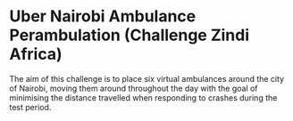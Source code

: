 # Uber Nairobi Ambulance Perambulation (Challenge Zindi Africa)

The aim of this challenge is to place six virtual ambulances around the city of Nairobi, moving them around throughout the day with the goal of minimising the distance travelled when responding to crashes during the test period.



